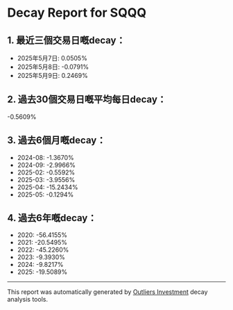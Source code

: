 # Decay Report for SQQQ

## 1. 最近三個交易日嘅decay：

- 2025年5月7日: 0.0505%
- 2025年5月8日: -0.0791%
- 2025年5月9日: 0.2469%

## 2. 過去30個交易日嘅平均每日decay：
-0.5609%

## 3. 過去6個月嘅decay：

- 2024-08: -1.3670%
- 2024-09: -2.9966%
- 2025-02: -0.5592%
- 2025-03: -3.9556%
- 2025-04: -15.2434%
- 2025-05: -0.1294%

## 4. 過去6年嘅decay：

- 2020: -56.4155%
- 2021: -20.5495%
- 2022: -45.2260%
- 2023: -9.3930%
- 2024: -9.8217%
- 2025: -19.5089%
---

This report was automatically generated by [Outliers Investment](https://outliersecon.github.io/Outliers-Investment/) decay analysis tools.